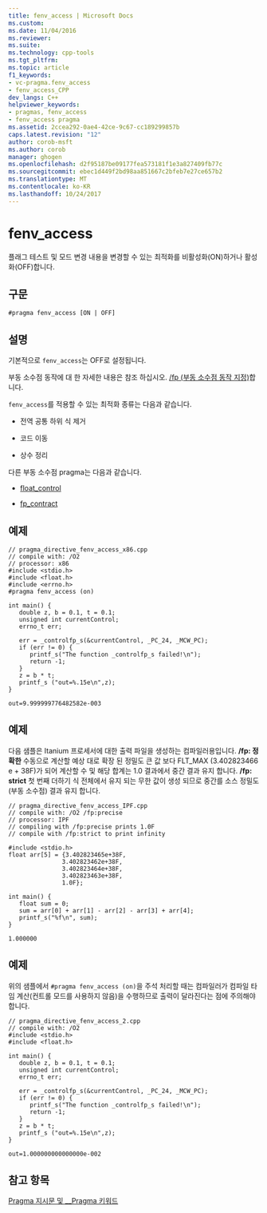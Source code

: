 ```yaml
---
title: fenv_access | Microsoft Docs
ms.custom: 
ms.date: 11/04/2016
ms.reviewer: 
ms.suite: 
ms.technology: cpp-tools
ms.tgt_pltfrm: 
ms.topic: article
f1_keywords:
- vc-pragma.fenv_access
- fenv_access_CPP
dev_langs: C++
helpviewer_keywords:
- pragmas, fenv_access
- fenv_access pragma
ms.assetid: 2ccea292-0ae4-42ce-9c67-cc189299857b
caps.latest.revision: "12"
author: corob-msft
ms.author: corob
manager: ghogen
ms.openlocfilehash: d2f95187be09177fea573181f1e3a827409fb77c
ms.sourcegitcommit: ebec1d449f2bd98aa851667c2bfeb7e27ce657b2
ms.translationtype: MT
ms.contentlocale: ko-KR
ms.lasthandoff: 10/24/2017
---
```

# <a name="fenvaccess"></a>fenv_access
플래그 테스트 및 모드 변경 내용을 변경할 수 있는 최적화를 비활성화(ON)하거나 활성화(OFF)합니다.  
  
## <a name="syntax"></a>구문  
  
```  
#pragma fenv_access [ON | OFF]  
```  
  
## <a name="remarks"></a>설명  
 기본적으로 `fenv_access`는 OFF로 설정됩니다.  
  
 부동 소수점 동작에 대 한 자세한 내용은 참조 하십시오. [/fp (부동 소수점 동작 지정)](../build/reference/fp-specify-floating-point-behavior.md)합니다.  
  
 `fenv_access`를 적용할 수 있는 최적화 종류는 다음과 같습니다.  
  
-   전역 공통 하위 식 제거  
  
-   코드 이동  
  
-   상수 정리  
  
 다른 부동 소수점 pragma는 다음과 같습니다.  
  
-   [float_control](../preprocessor/float-control.md)  
  
-   [fp_contract](../preprocessor/fp-contract.md)  
  
## <a name="example"></a>예제  
  
```  
// pragma_directive_fenv_access_x86.cpp  
// compile with: /O2  
// processor: x86  
#include <stdio.h>  
#include <float.h>   
#include <errno.h>  
#pragma fenv_access (on)  
  
int main() {  
   double z, b = 0.1, t = 0.1;  
   unsigned int currentControl;  
   errno_t err;  
  
   err = _controlfp_s(&currentControl, _PC_24, _MCW_PC);  
   if (err != 0) {  
      printf_s("The function _controlfp_s failed!\n");  
      return -1;  
   }  
   z = b * t;  
   printf_s ("out=%.15e\n",z);  
}  
```  
  
```Output  
out=9.999999776482582e-003  
```  
  
## <a name="example"></a>예제  
 다음 샘플은 Itanium 프로세서에 대한 출력 파일을 생성하는 컴파일러용입니다. **/fp: 정확한** 수동으로 계산할 예상 대로 확장 된 정밀도 큰 값 보다 FLT_MAX (3.402823466 e + 38F)가 되어 계산할 수 및 해당 합계는 1.0 결과에서 중간 결과 유지 합니다. **/fp: strict** 첫 번째 더하기 식 전체에서 유지 되는 무한 값이 생성 되므로 중간를 소스 정밀도 (부동 소수점) 결과 유지 합니다.  
  
```  
// pragma_directive_fenv_access_IPF.cpp  
// compile with: /O2 /fp:precise  
// processor: IPF  
// compiling with /fp:precise prints 1.0F  
// compile with /fp:strict to print infinity  
  
#include <stdio.h>  
float arr[5] = {3.402823465e+38F,   
               3.402823462e+38F,  
               3.402823464e+38F,  
               3.402823463e+38F,  
               1.0F};  
  
int main() {  
   float sum = 0;  
   sum = arr[0] + arr[1] - arr[2] - arr[3] + arr[4];  
   printf_s("%f\n", sum);  
}  
```  
  
```Output  
1.000000  
```  
  
## <a name="example"></a>예제  
 위의 샘플에서 `#pragma fenv_access (on)`을 주석 처리할 때는 컴파일러가 컴파일 타임 계산(컨트롤 모드를 사용하지 않음)을 수행하므로 출력이 달라진다는 점에 주의해야 합니다.  
  
```  
// pragma_directive_fenv_access_2.cpp  
// compile with: /O2  
#include <stdio.h>  
#include <float.h>   
  
int main() {  
   double z, b = 0.1, t = 0.1;  
   unsigned int currentControl;  
   errno_t err;  
  
   err = _controlfp_s(&currentControl, _PC_24, _MCW_PC);  
   if (err != 0) {  
      printf_s("The function _controlfp_s failed!\n");  
      return -1;  
   }  
   z = b * t;  
   printf_s ("out=%.15e\n",z);  
}  
```  
  
```Output  
out=1.000000000000000e-002  
```  
  
## <a name="see-also"></a>참고 항목  
 [Pragma 지시문 및 __Pragma 키워드](../preprocessor/pragma-directives-and-the-pragma-keyword.md)